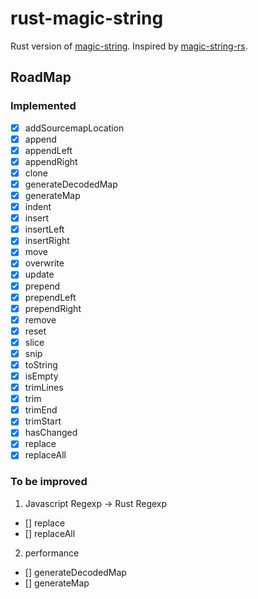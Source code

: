 # rust-magic-string

Rust version of [magic-string](https://github.com/Rich-Harris/magic-string).
Inspired by [magic-string-rs](https://github.com/h-a-n-a/magic-string-rs).

## RoadMap

### Implemented

- [x] addSourcemapLocation
- [x] append
- [x] appendLeft
- [x] appendRight
- [x] clone
- [x] generateDecodedMap
- [x] generateMap
- [x] indent
- [x] insert
- [x] insertLeft
- [x] insertRight
- [x] move
- [x] overwrite
- [x] update
- [x] prepend
- [x] prependLeft
- [x] prependRight
- [x] remove
- [x] reset
- [x] slice
- [x] snip
- [x] toString
- [x] isEmpty
- [x] trimLines
- [x] trim
- [x] trimEnd
- [x] trimStart
- [x] hasChanged
- [x] replace
- [x] replaceAll

### To be improved

1. Javascript Regexp -> Rust Regexp

- [] replace
- [] replaceAll

2. performance

- [] generateDecodedMap
- [] generateMap
